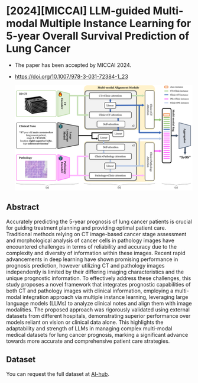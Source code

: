 # [2024][MICCAI] LLM-guided Multi-modal Multiple Instance Learning for 5-year Overall Survival Prediction of Lung Cancer
* The paper has been accepted by MICCAI 2024.
* https://doi.org/10.1007/978-3-031-72384-1_23

  <p align='center'>  
    <img src='figure/fig1.png' width='1000'/>
  </p>

## Abstract
Accurately predicting the 5-year prognosis of lung cancer patients is crucial for guiding treatment planning and providing optimal patient care. Traditional methods relying on CT image-based cancer stage assessment and morphological analysis of cancer cells in pathology images have encountered challenges in terms of reliability and accuracy due to the complexity and diversity of information within these images.
Recent rapid advancements in deep learning have shown promising performance in prognosis prediction, however utilizing CT and pathology images independently is limited by their differing imaging characteristics and the unique prognostic information. To effectively address these challenges, this study proposes a novel framework that integrates prognostic capabilities of both CT and pathology images with clinical information, employing a multi-modal integration approach via multiple instance learning, leveraging large language models (LLMs) to analyze clinical notes and align them with image modalities. The proposed approach was rigorously validated using external datasets from different hospitals, demonstrating superior performance over models reliant on vision or clinical data alone. This highlights the adaptability and strength of LLMs in managing complex multi-modal medical datasets for lung cancer prognosis, marking a significant advance towards more accurate and comprehensive patient care strategies.

## Dataset
You can request the full dataset at [AI-hub](https://maps.app.goo.gl/AxydV4Kr3hpqpiR56?g_st=com.google.maps.preview.copy).